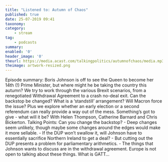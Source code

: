 ```yaml
---
title: "Listened to: Autumn of Chaos"
published: true
date: 25-07-2019 09:41
taxonomy:
category:
	- stream
tag:
	- podcasts
summary:
enabled: '0'
header_image: '0'
theurl: https://media.acast.com/talkingpolitics/autumnofchaos/media.mp3
theimage: artwork-resized.png
--- 
```

Episode summary: Boris Johnson is off to see the Queen to become her 14th (!) Prime Minister, but where might he be taking the country this autumn? We try to work through the various Brexit scenarios, from a renegotiated Withdrawal Agreement to a crash no-deal exit. Can the backstop be changed? What is a ‘standstill’ arrangement? Will Macron force the issue? Plus we explore whether an early election or a second referendum can really provide a way out of the mess. Something’s got to give - what will it be? With Helen Thompson, Catherine Barnard and Chris Bickerton. Talking Points: Can you change the backstop? - Deep changes seem unlikely, though maybe some changes around the edges would make it more sellable. - If the DUP won’t swallow it, will Johnson have to essentially sacrifice Northern Ireland to get a deal? - But cutting out the DUP presents a problem for parliamentary arithmetics. - The things that Johnson wants to discuss are in the withdrawal agreement. Europe is not open to talking about these things. What is GATT…
